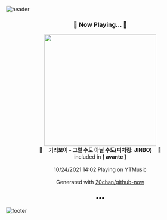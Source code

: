 ![header](https://capsule-render.vercel.app/api?type=wave&height=170&section=header&text=Hi.%20I'm%20SHIFT&fontColor=090707&fontAlignX=45&fontAlignY=65&fontSize=100)

<h3 align="center">🎵 Now Playing... 🎵</h3>
<p align="center">
  <a href="https://music.youtube.com/watch?v=XxLhXUJsB9k">
    <img width="300" src="https://lh3.googleusercontent.com/zkYDGyt6KJIvCy2BVT4FrjJw2LLqUhNgR50W1TDph9lCqC3TXP20wD_St6iPAzBJOC5O0gtDEZnrOETZ">
  </a>
  <br>
  🎵&nbsp&nbsp&nbsp <b>기리보이 - 그럴 수도 아닐 수도(피처링: JINBO)</b> &nbsp&nbsp&nbsp🎵
  <br>
  included in <b>[ avante ]</b>
  
  <br />
  <br />
  10/24/2021 14:02 Playing on YTMusic
  <br />
  <br />
  Generated with <a href="https://github.com/20chan/github-now">20chan/github-now</a>
</p>

<h3 align="center">•••</h3>

![footer](https://capsule-render.vercel.app/api?type=wave&height=150&section=footer)
